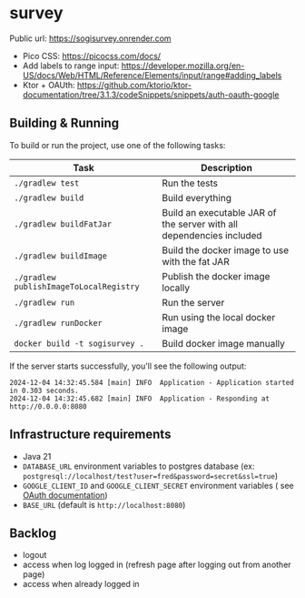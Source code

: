# survey

Public url: https://sogisurvey.onrender.com

* Pico CSS: https://picocss.com/docs/
* Add labels to range
  input: https://developer.mozilla.org/en-US/docs/Web/HTML/Reference/Elements/input/range#adding_labels
* Ktor + OAUth: https://github.com/ktorio/ktor-documentation/tree/3.1.3/codeSnippets/snippets/auth-oauth-google

## Building & Running

To build or run the project, use one of the following tasks:

| Task                                    | Description                                                          |
|-----------------------------------------|----------------------------------------------------------------------|
| `./gradlew test`                        | Run the tests                                                        |
| `./gradlew build`                       | Build everything                                                     |
| `./gradlew buildFatJar`                 | Build an executable JAR of the server with all dependencies included |
| `./gradlew buildImage`                  | Build the docker image to use with the fat JAR                       |
| `./gradlew publishImageToLocalRegistry` | Publish the docker image locally                                     |
| `./gradlew run`                         | Run the server                                                       |
| `./gradlew runDocker`                   | Run using the local docker image                                     |
| `docker build -t sogisurvey .`          | Build docker image manually                                          |

If the server starts successfully, you'll see the following output:

```
2024-12-04 14:32:45.584 [main] INFO  Application - Application started in 0.303 seconds.
2024-12-04 14:32:45.682 [main] INFO  Application - Responding at http://0.0.0.0:8080
```

## Infrastructure requirements

* Java 21
* `DATABASE_URL` environment variables to postgres database (ex:
  `postgresql://localhost/test?user=fred&password=secret&ssl=true`)
* `GOOGLE_CLIENT_ID` and `GOOGLE_CLIENT_SECRET` environment variables (
  see [OAuth documentation](https://github.com/ktorio/ktor-documentation/tree/3.1.3/codeSnippets/snippets/auth-oauth-google))
* `BASE_URL` (default is `http://localhost:8080`)

## Backlog

* logout
* access when log logged in (refresh page after logging out from another page)
* access when already logged in